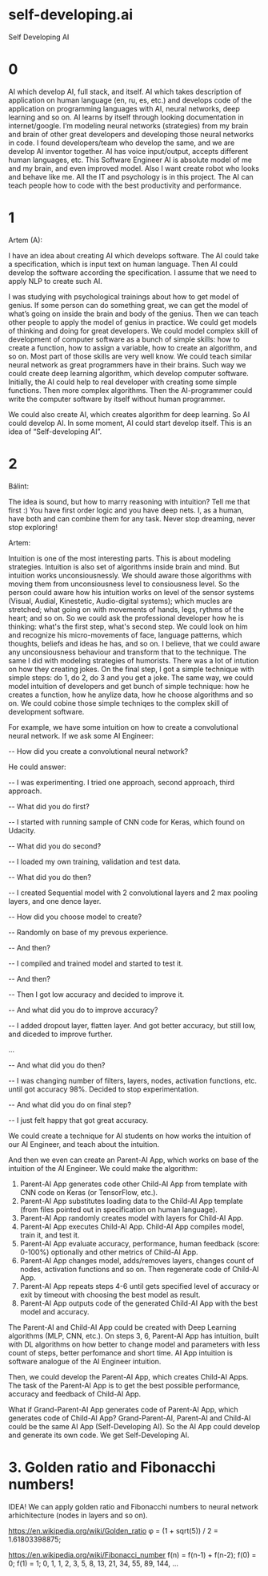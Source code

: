 # self-developing.ai
Self Developing AI

# 0

AI which develop AI, full stack, and itself. AI which takes description of application on human language (en, ru, es, etc.) and develops code of the application on programming languages with AI, neural networks, deep learning and so on. AI learns by itself through looking documentation in internet/google. I’m modeling neural networks (strategies) from my brain and brain of other great developers and developing those neural networks in code. I found developers/team who develop the same, and we are develop AI inventor together. AI has voice input/output, accepts different human languages, etc. This Software Engineer AI is absolute model of me and my brain, and even improved model. Also I want create robot who looks and behave like me. All the IT and psychology is in this project. The AI can teach people how to code with the best productivity and performance.

# 1

Artem (A):

I have an idea about creating AI which develops software. The AI could take a specification, which is input text on human language. Then AI could develop the software according the specification. I assume that we need to apply NLP to create such AI.

I was studying with psychological trainings about how to get model of genius. If some person can do something great, we can get the model of what’s going on inside the brain and body of the genius. Then we can teach other people to apply the model of genius in practice. We could get models of thinking and doing for great developers. We could model complex skill of development of computer software as a bunch of simple skills: how to create a function, how to assign a variable, how to create an algorithm, and so on. Most part of those skills are very well know. We could teach similar neural network as great programmers have in their brains. Such way we could create deep learning algorithm, which develop computer software. Initially, the AI could help to real developer with creating some simple functions. Then more complex algorithms. Then the AI-programmer could write the computer software by itself without human programmer.

We could also create AI, which creates algorithm for deep learning. So AI could develop AI. In some moment, AI could start develop itself. This is an idea of “Self-developing AI”.

# 2

Bálint:

The idea is sound, but how to marry reasoning with intuition? Tell me that first :) You have first order logic and you have deep nets. I, as a human, have both and can combine them for any task. Never stop dreaming, never stop exploring!

Artem:

Intuition is one of the most interesting parts. This is about modeling strategies. Intuition is also set of algorithms inside brain and mind. But intuition works unconsiousnessly. We should aware those algorithms with moving them from unconsiousness level to consiousness level. So the person could aware how his intuition works on level of the sensor systems (Visual, Audial, Kinestetic, Audio-digital systems); which mucles are stretched; what going on with movements of hands, legs, rythms of the heart; and so on. So we could ask the professional developer how he is thinking: what's the first step, what's second step. We could look on him and recognize his micro-movements of face, language patterns, which thoughts, beliefs and ideas he has, and so on. I believe, that we could aware any unconsiousness behaviour and transform that to the technique. The same I did with modeling strategies of humorists. There was a lot of intution on how they creating jokes. On the final step, I got a simple technique with simple steps: do 1, do 2, do 3 and you get a joke. The same way, we could model intuition of developers and get bunch of simple technique: how he creates a function, how he anylize data, how he choose algorithms and so on. We could cobine those simple techniqes to the complex skill of development software.

For example, we have some intuition on how to create a convolutional neural network. If we ask some AI Engineer:

-- How did you create a convolutional neural network?

He could answer:

-- I was experimenting. I tried one approach, second approach, third approach.

-- What did you do first?

-- I started with running sample of CNN code for Keras, which found on Udacity.

-- What did you do second?

-- I loaded my own training, validation and test data.

-- What did you do then?

-- I created Sequential model with 2 convolutional layers and 2 max pooling layers, and one dence layer.

-- How did you choose model to create?

-- Randomly on base of my prevous experience.

-- And then?

-- I compiled and trained model and started to test it.

-- And then?

-- Then I got low accuracy and decided to improve it.

-- And what did you do to improve accuracy?

-- I added dropout layer, flatten layer. And got better accuracy, but still low, and diceded to improve further.

...

-- And what did you do then?

-- I was changing number of filters, layers, nodes, activation functions, etc. until got accuracy 98%. Decided to stop experimentation.

-- And what did you do on final step?

-- I just felt happy that got great accuracy.

We could create a technique for AI students on how works the intuition of our AI Engineer, and teach about the intuition.

And then we even can create an Parent-AI App, which works on base of the intuition of the AI Engineer. We could make the algorithm:
1. Parent-AI App generates code other Child-AI App from template with CNN code on Keras (or TensorFlow, etc.).
2. Parent-AI App substitutes loading data to the Child-AI App template (from files pointed out in specification on human language).
3. Parent-AI App randomly creates model with layers for Child-AI App.
4. Parent-AI App executes Child-AI App. Child-AI App compiles model, train it, and test it.
5. Parent-AI App evaluate accuracy, performance, human feedback (score: 0-100%) optionally and other metrics of Child-AI App.
6. Parent-AI App changes model, adds/removes layers, changes count of nodes, activation functions and so on. Then regenerate code of Child-AI App.
7. Parent-AI App repeats steps 4-6 until gets specified level of accuracy or exit by timeout with choosing the best model as result.
8. Parent-AI App outputs code of the generated Child-AI App with the best model and accuracy.

The Parent-AI and Child-AI App could be created with Deep Learning algorithms (MLP, CNN, etc.). On steps 3, 6, Parent-AI App has intuition, built with DL algorithms on how better to change model and parameters with less count of steps, better perfomance and short time. AI App intuition is software analogue of the AI Engineer intuition.

Then, we could develop the Parent-AI App, which creates Child-AI Apps. The task of the Parent-AI App is to get the best possible performance, accuracy and feedback of Child-AI App.

What if Grand-Parent-AI App generates code of Parent-AI App, which generates code of Child-AI App? Grand-Parent-AI, Parent-AI and Child-AI could be the same AI App (Self-Developing AI). So the AI App could develop and generate its own code. We get Self-Developing AI.

# 3. Golden ratio and Fibonacchi numbers!

IDEA!
We can apply golden ratio and Fibonacchi numbers to neural network arhichitecture (nodes in layers and so on).

https://en.wikipedia.org/wiki/Golden_ratio
φ = (1 + sqrt(5)) / 2 = 1.61803398875;

https://en.wikipedia.org/wiki/Fibonacci_number
f(n) = f(n-1) + f(n-2); f(0) = 0; f(1) = 1;
0, 1, 1, 2, 3, 5, 8, 13, 21, 34, 55, 89, 144, ...
